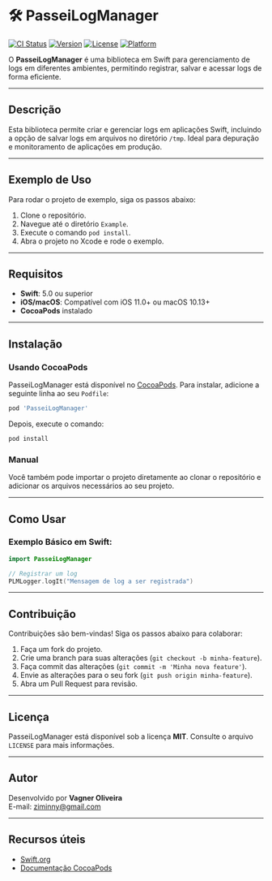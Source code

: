 
# 🛠️ PasseiLogManager

[![CI Status](https://img.shields.io/travis/95707007/PasseiLogManager.svg?style=flat)](https://travis-ci.org/95707007/PasseiLogManager)
[![Version](https://img.shields.io/cocoapods/v/PasseiLogManager.svg?style=flat)](https://cocoapods.org/pods/PasseiLogManager)
[![License](https://img.shields.io/cocoapods/l/PasseiLogManager.svg?style=flat)](https://cocoapods.org/pods/PasseiLogManager)
[![Platform](https://img.shields.io/cocoapods/p/PasseiLogManager.svg?style=flat)](https://cocoapods.org/pods/PasseiLogManager)

O **PasseiLogManager** é uma biblioteca em Swift para gerenciamento de logs em diferentes ambientes, permitindo registrar, salvar e acessar logs de forma eficiente.

---

## **Descrição**

Esta biblioteca permite criar e gerenciar logs em aplicações Swift, incluindo a opção de salvar logs em arquivos no diretório `/tmp`. Ideal para depuração e monitoramento de aplicações em produção.

---

## **Exemplo de Uso**

Para rodar o projeto de exemplo, siga os passos abaixo:

1. Clone o repositório.
2. Navegue até o diretório `Example`.
3. Execute o comando `pod install`.
4. Abra o projeto no Xcode e rode o exemplo.

---

## **Requisitos**

- **Swift**: 5.0 ou superior
- **iOS/macOS**: Compatível com iOS 11.0+ ou macOS 10.13+
- **CocoaPods** instalado

---

## **Instalação**

### **Usando CocoaPods**

PasseiLogManager está disponível no [CocoaPods](https://cocoapods.org). Para instalar, adicione a seguinte linha ao seu `Podfile`:

```ruby
pod 'PasseiLogManager'
```

Depois, execute o comando:

```bash
pod install
```

### **Manual**

Você também pode importar o projeto diretamente ao clonar o repositório e adicionar os arquivos necessários ao seu projeto.

---

## **Como Usar**

### **Exemplo Básico em Swift:**

```swift
import PasseiLogManager

// Registrar um log
PLMLogger.logIt("Mensagem de log a ser registrada")
```

---

## **Contribuição**

Contribuições são bem-vindas! Siga os passos abaixo para colaborar:

1. Faça um fork do projeto.
2. Crie uma branch para suas alterações (`git checkout -b minha-feature`).
3. Faça commit das alterações (`git commit -m 'Minha nova feature'`).
4. Envie as alterações para o seu fork (`git push origin minha-feature`).
5. Abra um Pull Request para revisão.

---

## **Licença**

PasseiLogManager está disponível sob a licença **MIT**. Consulte o arquivo `LICENSE` para mais informações.

---

## **Autor**

Desenvolvido por **Vagner Oliveira**  
E-mail: ziminny@gmail.com

---

## **Recursos úteis**

- [Swift.org](https://swift.org)
- [Documentação CocoaPods](https://guides.cocoapods.org/)
